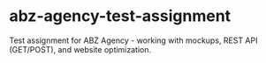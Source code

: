 # abz-agency-test-assignment
Test assignment for ABZ Agency - working with mockups, REST API (GET/POST), and website optimization.
